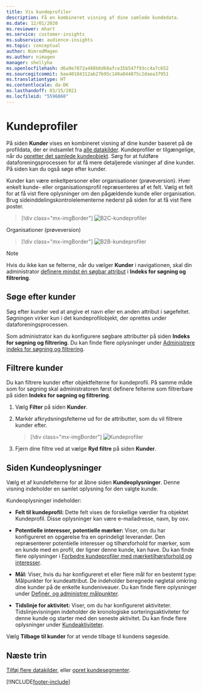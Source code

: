 ```yaml
---
title: Vis kundeprofiler
description: Få en kombineret visning af dine samlede kundedata.
ms.date: 12/01/2020
ms.reviewer: mhart
ms.service: customer-insights
ms.subservice: audience-insights
ms.topic: conceptual
author: NimrodMagen
ms.author: nimagen
manager: shellyha
ms.openlocfilehash: d6a9e7872a488b6d68afce35b547f93cc4a7c652
ms.sourcegitcommit: bae40184312ab27b95c140a044875c2daea37951
ms.translationtype: HT
ms.contentlocale: da-DK
ms.lasthandoff: 03/15/2021
ms.locfileid: "5596860"
---
```

# <a name="customer-profiles"></a>Kundeprofiler

På siden **Kunder** vises en kombineret visning af dine kunder baseret på de profildata, der er indsamlet fra [alle datakilder](data-sources.md). Kundeprofiler er tilgængelige, når du [opretter det samlede kundeobjekt](data-unification.md). Sørg for at fuldføre dataforeningsprocessen for at få mere detaljerede visninger af dine kunder. På siden kan du også søge efter kunder.

Kunder kan være enkeltpersoner eller organisationer (prøveversion). Hver enkelt kunde- eller organisationsprofil repræsenteres af et felt. Vælg et felt for at få vist flere oplysninger om den pågældende kunde eller organisation. Brug sideinddelingskontrolelementerne nederst på siden for at få vist flere poster.

> [!div class="mx-imgBorder"] 
> ![B2C-kundeprofiler](media/profiles-customers.png "B2C-kundeprofiler")

Organisationer (prøveversion)
> [!div class="mx-imgBorder"] 
> ![B2B-kundeprofiler](media/profile-customers-b2b.png "B2B-kundeprofiler")

> [!NOTE]
> Hvis du ikke kan se felterne, når du vælger **Kunder** i navigationen, skal din administrator [definere mindst én søgbar attribut](search-filter-index.md) i **Indeks for søgning og filtrering**.

## <a name="search-for-customers"></a>Søge efter kunder

Søg efter kunder ved at angive et navn eller en anden attribut i søgefeltet. Søgningen virker kun i det kundeprofilobjekt, der oprettes under dataforeningsprocessen.

Som administrator kan du konfigurere søgbare attributter på siden **Indeks for søgning og filtrering**. Du kan finde flere oplysninger under [Administrere indeks for søgning og filtrering](search-filter-index.md).

## <a name="filter-customers"></a>Filtrere kunder

Du kan filtrere kunder efter objektfelterne for kundeprofil. På samme måde som for søgning skal administratoren først definere felterne som filtrerbare på siden **Indeks for søgning og filtrering**.

1. Vælg **Filter** på siden **Kunder**.

2. Markér afkrydsningsfelterne ud for de attributter, som du vil filtrere kunder efter.

   > [!div class="mx-imgBorder"] 
   > ![Kundeprofiler](media/profiles-customers3.png "Kundeprofiler")

3. Fjern dine filtre ved at vælge **Ryd filtre** på siden **Kunder**.

##  <a name="customer-details-page"></a>Siden Kundeoplysninger

Vælg et af kundefelterne for at åbne siden **Kundeoplysninger**. Denne visning indeholder en samlet oplysning for den valgte kunde.

Kundeoplysninger indeholder:

-   **Felt til kundeprofil:** Dette felt vises de forskellige værdier fra objektet Kundeprofil. Disse oplysninger kan være e-mailadresse, navn, by osv. 

-   **Potentielle interesser, potentielle mærker:** Viser, om du har konfigureret en opgørelse fra en oprindeligt leverandør. Den repræsenterer potentielle interesser og tilhørsforhold for mærker, som en kunde med en profil, der ligner denne kunde, kan have. Du kan finde flere oplysninger i [Forbedre kundeprofiler med mærketilhørsforhold og interesser](enrichment-microsoft-graph.md).

-   **Mål:** Viser, hvis du har konfigureret et eller flere mål for en bestemt type: Målpunkter for kundeattribut. De indeholder beregnede nøgletal omkring dine kunder på de enkelte kundeniveauer. Du kan finde flere oplysninger under [Definér, og administrer målpunkter](measures.md).

-   **Tidslinje for aktivitet:** Viser, om du har konfigureret aktiviteter. Tidslinjevisningen indeholder de kronologiske sorteringsaktiviteter for denne kunde og starter med den seneste aktivitet. Du kan finde flere oplysninger under [Kundeaktiviteter](activities.md).

Vælg **Tilbage til kunder** for at vende tilbage til kundens søgeside.

## <a name="next-steps"></a>Næste trin

[Tilføj flere datakilder](data-sources.md), eller [opret kundesegmenter](segments.md).


[!INCLUDE[footer-include](../includes/footer-banner.md)]